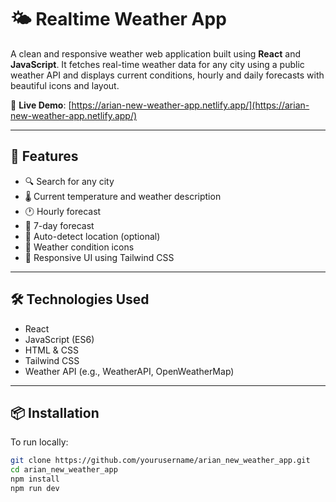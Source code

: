 # 🌤️ Realtime  Weather App

A clean and responsive weather web application built using **React** and **JavaScript**. It fetches real-time weather data for any city using a public weather API and displays current conditions, hourly and daily forecasts with beautiful icons and layout.

🔗 **Live Demo**: [https://arian-new-weather-app.netlify.app/](https://arian-new-weather-app.netlify.app/)

---

## 🚀 Features

- 🔍 Search for any city
- 🌡️ Current temperature and weather description
- 🕐 Hourly forecast
- 📅 7-day forecast
- 📍 Auto-detect location (optional)
- 🌈 Weather condition icons
- 🎨 Responsive UI using Tailwind CSS

---

## 🛠️ Technologies Used

- React
- JavaScript (ES6)
- HTML & CSS
- Tailwind CSS
- Weather API (e.g., WeatherAPI, OpenWeatherMap)

---

## 📦 Installation

To run locally:

```bash
git clone https://github.com/yourusername/arian_new_weather_app.git
cd arian_new_weather_app
npm install
npm run dev
